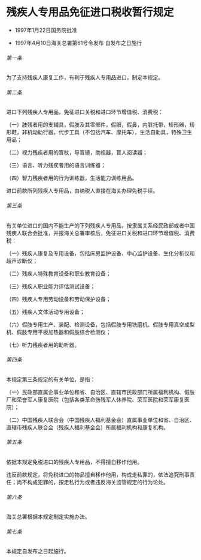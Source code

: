 # 残疾人专用品免征进口税收暂行规定

- 1997年1月22日国务院批准

- 1997年4月10日海关总署第61号令发布 自发布之日施行

<!-- INFO END -->

###### 第一条

为了支持残疾人康复工作，有利于残疾人专用品进口，制定本规定。

###### 第二条

进口下列残疾人专用品，免征进口关税和进口环节增值税、消费税：

（一）肢残者用的支辅具，假肢及其零部件，假眼，假鼻，内脏托带，矫形器，矫形鞋，非机动助行器，代步工具（不包括汽车、摩托车），生活自助具，特殊卫生用品；

（二）视力残疾者用的盲杖，导盲镜，助视器，盲人阅读器；

（三）语言、听力残疾者用的语言训练器；

（四）智力残疾者用的行为训练器，生活能力训练用品。

进口前款所列残疾人专用品，由纳税人直接在海关办理免税手续。

###### 第三条

有关单位进口的国内不能生产的下列残疾人专用品，按隶属关系经民政部或者中国残疾人联合会批准，并报海关总署审核后，免征进口关税和进口环节增值税、消费税：

（一）残疾人康复及专用设备，包括床房监护设备、中心监护设备、生化分析仪和超声诊断仪；

（二）残疾人特殊教育设备和职业教育设备；

（三）残疾人职业能力评估测试设备；

（四）残疾人专用劳动设备和劳动保护设备；

（五）残疾人文体活动专用设备；

（六）假肢专用生产、装配、检测设备，包括假肢专用铣磨机、假肢专用真空成型机、假肢专用平板加热器和假肢综合检测仪；

（七）听力残疾者用的助听器。

###### 第四条

本规定第三条规定的有关单位，是指：

（一）民政部直属企事业单位和省、自治区、直辖市民政部门所属福利机构、假肢厂和荣誉军人康复医院（包括各类革命伤残军人休养院、荣军医院和荣军康复医院）；

（二）中国残疾人联合会（中国残疾人福利基金会）直属事业单位和省、自治区、直辖市残疾人联合会（残疾人福利基金会）所属福利机构和康复机构。

###### 第五条

依据本规定免税进口的残疾人专用品，不得擅自移作他用。

违反前款规定，将免税进口的物品擅自移作他用，构成走私罪的，依法追究刑事责任；尚不构成犯罪的，按走私行为或者违反海关监管规定的行为论处。

###### 第六条

海关总署根据本规定制定实施办法。

###### 第七条

本规定自发布之日起施行。
